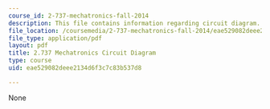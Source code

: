 ```yaml
---
course_id: 2-737-mechatronics-fall-2014
description: This file contains information regarding circuit diagram.
file_location: /coursemedia/2-737-mechatronics-fall-2014/eae529082deee2134d6f3c7c83b537d8_MIT2_737F14_Circuit.pdf
file_type: application/pdf
layout: pdf
title: 2.737 Mechatronics Circuit Diagram
type: course
uid: eae529082deee2134d6f3c7c83b537d8

---
```

None